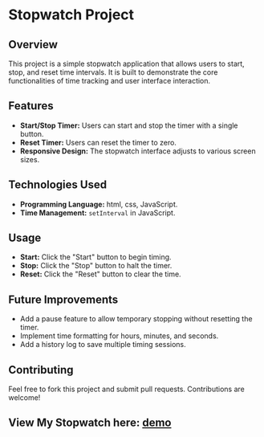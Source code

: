 
# Stopwatch Project

## Overview

This project is a simple stopwatch application that allows users to start, stop, and reset time intervals. It is built to demonstrate the core functionalities of time tracking and user interface interaction.

## Features

- **Start/Stop Timer:** Users can start and stop the timer with a single button.
- **Reset Timer:** Users can reset the timer to zero.
- **Responsive Design:** The stopwatch interface adjusts to various screen sizes.

## Technologies Used

- **Programming Language:** html, css, JavaScript.
- **Time Management:** `setInterval` in JavaScript.

## Usage

- **Start:** Click the "Start" button to begin timing.
- **Stop:** Click the "Stop" button to halt the timer.
- **Reset:** Click the "Reset" button to clear the time.
  
## Future Improvements

- Add a pause feature to allow temporary stopping without resetting the timer.
- Implement time formatting for hours, minutes, and seconds.
- Add a history log to save multiple timing sessions.

## Contributing
Feel free to fork this project and submit pull requests. Contributions are welcome!

## View My Stopwatch here: [demo](https://rishithak22.github.io/SCT_WD_2/TASK-2/INDEX.HTML)
  
